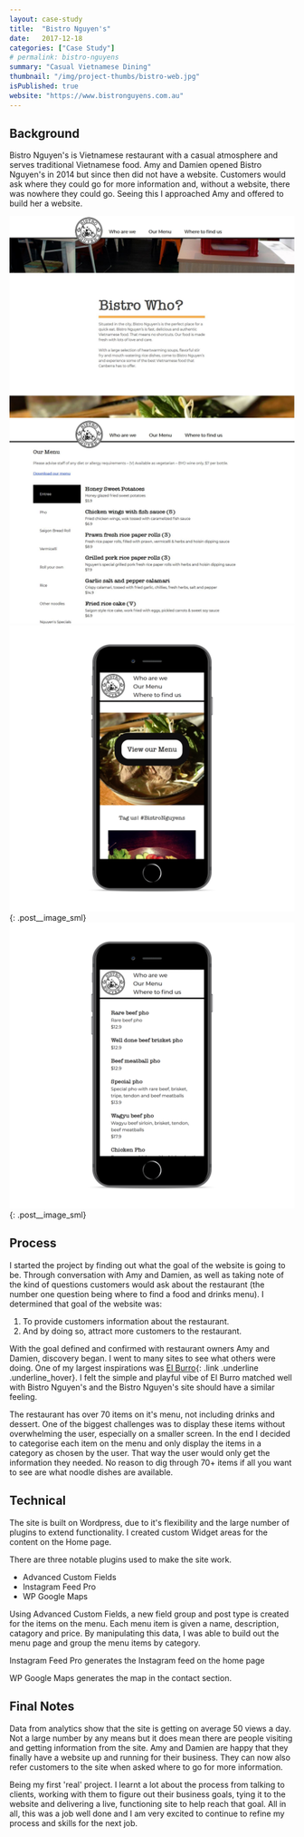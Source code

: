 ```yaml
---
layout: case-study
title:  "Bistro Nguyen's"
date:   2017-12-18
categories: ["Case Study"]
# permalink: bistro-nguyens
summary: "Casual Vietnamese Dining"
thumbnail: "/img/project-thumbs/bistro-web.jpg"
isPublished: true
website: "https://www.bistronguyens.com.au"
---
```


## Background

Bistro Nguyen's is Vietnamese restaurant with a casual atmosphere and serves traditional Vietnamese food. Amy and Damien opened Bistro Nguyen's in 2014 but since then did not have a website. Customers would ask where they could go for more information and, without a website, there was nowhere they could go. Seeing this I approached Amy and offered to build her a website.

![Bistro Who?](/img/case-studies/bistro-nguyens/about.jpg)
![Our Menu](/img/case-studies/bistro-nguyens/menu.jpg)
![View Menu-mobile](/img/case-studies/bistro-nguyens/mobile-home.png){: .post__image_sml}
![Our Menu-mobile](/img/case-studies/bistro-nguyens/mobile-menu.png){: .post__image_sml}

## Process

I started the project by finding out what the goal of the website is going to be. Through conversation with Amy and Damien, as well as taking note of the kind of questions customers would ask about the restaurant (the number one question being where to find a food and drinks menu). I determined that goal of the website was:

1.  To provide customers information about the restaurant.
2.  And by doing so, attract more customers to the restaurant.

With the goal defined and confirmed with restaurant owners Amy and Damien, discovery began. I went to many sites to see what others were doing. One of my largest inspirations was [El Burro](http://elburro.no/){: .link .underline .underline_hover}. I felt the simple and playful vibe of El Burro matched well with Bistro Nguyen's and the Bistro Nguyen's site should have a similar feeling.

The restaurant has over 70 items on it's menu, not including drinks and dessert. One of the biggest challenges was to display these items without overwhelming the user, especially on a smaller screen. In the end I decided to categorise each item on the menu and only display the items in a category as chosen by the user. That way the user would only get the information they needed. No reason to dig through 70+ items if all you want to see are what noodle dishes are available.

## Technical

The site is built on Wordpress, due to it's flexibility and the large number of plugins to extend functionality. I created custom Widget areas for the content on the Home page. 

There are three notable plugins used to make the site work.

*   Advanced Custom Fields
*   Instagram Feed Pro
*   WP Google Maps

Using Advanced Custom Fields, a new field group and post type is created for the items on the menu. Each menu item is given a name, description, catagory and price. By manipulating this data, I was able to build out the menu page and group the menu items by category.

Instagram Feed Pro generates the Instagram feed on the home page

WP Google Maps generates the map in the contact section.

## Final Notes

Data from analytics show that the site is getting on average 50 views a day. Not a large number by any means but it does mean there are people visiting and getting information from the site. Amy and Damien are happy that they finally have a website up and running for their business. They can now also refer customers to the site when asked where to go for more information.

Being my first 'real' project. I learnt a lot about the process from talking to clients, working with them to figure out their business goals, tying it to the website and delivering a live, functioning site to help reach that goal. All in all, this was a job well done and I am very excited to continue to refine my process and skills for the next job.